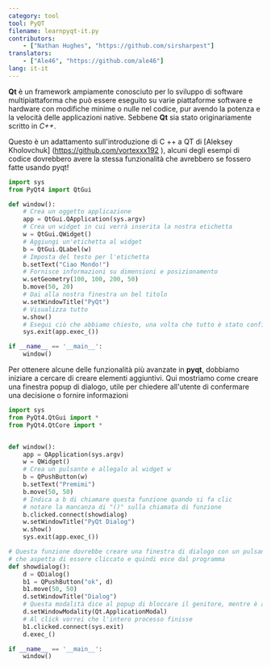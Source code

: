 ```yaml
---
category: tool
tool: PyQT
filename: learnpyqt-it.py
contributors:
    - ["Nathan Hughes", "https://github.com/sirsharpest"]
translators:
    - ["Ale46", "https://github.com/ale46"]
lang: it-it
---
```


**Qt** è un framework ampiamente conosciuto per lo sviluppo di software multipiattaforma che può essere eseguito su varie piattaforme software e hardware con modifiche minime o nulle nel codice, pur avendo la potenza e la velocità delle applicazioni native. Sebbene **Qt** sia stato originariamente scritto in *C++*.


Questo è un adattamento sull'introduzione di C ++ a QT di [Aleksey Kholovchuk] (https://github.com/vortexxx192
), alcuni degli esempi di codice dovrebbero avere la stessa funzionalità
che avrebbero se fossero fatte usando pyqt!

```python
import sys
from PyQt4 import QtGui

def window():
	# Crea un oggetto applicazione
    app = QtGui.QApplication(sys.argv)
	# Crea un widget in cui verrà inserita la nostra etichetta
    w = QtGui.QWidget()
	# Aggiungi un'etichetta al widget
    b = QtGui.QLabel(w)
	# Imposta del testo per l'etichetta
    b.setText("Ciao Mondo!")
	# Fornisce informazioni su dimensioni e posizionamento
    w.setGeometry(100, 100, 200, 50)
    b.move(50, 20)
	# Dai alla nostra finestra un bel titolo
    w.setWindowTitle("PyQt")
	# Visualizza tutto
    w.show()
	# Esegui ciò che abbiamo chiesto, una volta che tutto è stato configurato
    sys.exit(app.exec_())

if __name__ == '__main__':
    window()
```

Per ottenere alcune delle funzionalità più avanzate in **pyqt**, dobbiamo iniziare a cercare di creare elementi aggiuntivi.
Qui mostriamo come creare una finestra popup di dialogo, utile per chiedere all'utente di confermare una decisione o fornire informazioni

```python
import sys
from PyQt4.QtGui import *
from PyQt4.QtCore import *


def window():
    app = QApplication(sys.argv)
    w = QWidget()
    # Crea un pulsante e allegalo al widget w
    b = QPushButton(w)
    b.setText("Premimi")
    b.move(50, 50)
    # Indica a b di chiamare questa funzione quando si fa clic
    # notare la mancanza di "()" sulla chiamata di funzione
    b.clicked.connect(showdialog)
    w.setWindowTitle("PyQt Dialog")
    w.show()
    sys.exit(app.exec_())

# Questa funzione dovrebbe creare una finestra di dialogo con un pulsante
# che aspetta di essere cliccato e quindi esce dal programma
def showdialog():
    d = QDialog()
    b1 = QPushButton("ok", d)
    b1.move(50, 50)
    d.setWindowTitle("Dialog")
    # Questa modalità dice al popup di bloccare il genitore, mentre è attivo
    d.setWindowModality(Qt.ApplicationModal)
    # Al click vorrei che l'intero processo finisse
    b1.clicked.connect(sys.exit)
    d.exec_()

if __name__ == '__main__':
    window()
```
